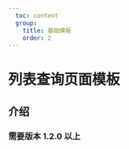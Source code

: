 ```yaml
---
  toc: content
  group:
    title: 基础模板
    order: 2
---
```


# 列表查询页面模板

## 介绍

### 需要版本 1.2.0 以上

<code src="./list/list-page.tsx"></code>

<code src="./list/select-list-page.tsx"></code>
